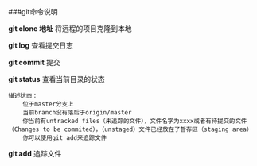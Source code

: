 ###git命令说明

**git clone 地址** 将远程的项目克隆到本地
	
**git log** 查看提交日志

**git commit** 提交

**git status** 查看当前目录的状态

	描述状态：
		位于master分支上
		当前branch没有落后于origin/master
		你当前有untracked files（未追踪的文件），文件名字为xxxx或者有待提交的文件（Changes to be commited），（unstaged）文件已经放在了暂存区（staging area）
		你可以使用git add来追踪文件

**git add** 追踪文件